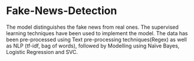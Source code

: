 # Fake-News-Detection
The model distinguishes the fake news from real ones. The supervised learning techniques have been used to implement the model. The data has been pre-processed using Text pre-processing techniques(Regex) as well as NLP (tf-idf, bag of words), followed by Modelling using Naïve Bayes, Logistic Regression and SVC.
